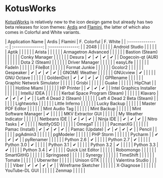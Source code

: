 KotusWorks
================

[KotusWorks](http://kotusworks.deviantart.com/) is relatively new to the icon design game but already has two beta releases for icon themes: [Ardis](http://kotusworks.deviantart.com/art/Ardis-Icon-Theme-450178304?q=gallery%3AKotusWorks&qo=0) and [Flamini](http://kotusworks.deviantart.com/art/Flamini-icons-set-for-KDE-437738820?q=gallery%3AKotusWorks&qo=2), the latter of which also comes in Colorful and White variants.

| Application Name | Ardis | Flamini | F. Colorful | F. White |
| :---------------: | :---------------: | :---------------: |
| 2048 |   |   |   |   |
| Android Studio |   |   |   |   |
| Aptik |   |   |   |   |
| Arista |   |   |   |   |
| Armagetron Advanced |   |   |   |   |
| Bastion (Steam) |   |   |   |   |
| Conky Manager |   |   |   |   |
| Desura | ✔ | ✔ | ✔ | ✔ |
| Dogecoin-qt (AUR) |   |   |   |   |
| Dota 2 (Steam) |   |   |   |   |
| Driver Manager |   |   |   |   |
| easyLife |   |   |   |   |
| FadeIn |   |   |   |   |
| FileBot |   |   |   |   |
| Format Junkie |   |   |   |   |
| Gcolor2 |   |   |   |   |
| Gespeaker | ✔ | ✔ | ✔ | ✔ |
| GNOME Weather |   |   |   |   |
| GNUcview | ✔ |   |   |   |
| GNU Octave |   |   |   |   |
| GoldenDict | ✔ | ✔ | ✔ | ✔ |
| GPRename |   |   |   |   |
| Graphic Network Simulator |   |   |   |   |
| Grisbi |   |   |   |   |
| Guake |   |   |   |   |
| HipChat |   |   |   |   |
| Hotline Miami |   |   |   |   |
| HP Printer |   | ✔ | ✔ | ✔ |
| Intel Graphics Installer |   |   |   |   |
| IntelliJ IDEA |   |   |   |   |
| Kerbal Space Program (Steam) |   |   |   |   |
| Klavaro | ✔ | ✔ | ✔ | ✔ |
| Left 4 Dead 2 (Steam) |   |   |   |   |
| Left 4 Dead 2 Beta (Steam) |   |   |   |   |
| Lightworks |   |   |   |   |
| Little Inferno |   |   |   |   |
| Lucky Backup |   |   |   |   |
| Master PDF Editor |   |   |   |   |
| Mint Audio Tag |   |   |   |   |
| Mint Backup |   |   |   |   |
| Mint Software Manager | ✔ |   |   |   |
| MKV Extractor GUI |   |   |   |   |
| My Weather Indicator |   |   |   |   |
| Netbeans IDE |   | ✔ | ✔ | ✔ |
| Ninja IDE |   | ✔ | ✔ | ✔ |
| Nitro Tasks | ✔ |   |   |   |
| NotifyOSD |   |   |   |   |
| OmegaT |   |   |   |   |
| PacmanXG |   |   |   |   |
| Pamac (Install) | ✔ | ✔ | ✔ | ✔ |
| Pamac (Update) | ✔ | ✔ | ✔ | ✔ |
| Pencil |   |   |   |   |
| pgAdmin3 |   |   |   |   |
| pgModeler |   |   |   |   |
| PHP Storm |   |   |   |   |
| Pycharm |   | ✔ | ✔ | ✔ |
| pyRenamer |   |   |   |   |
| Python 2.6 | ✔ |   |   |   |
| Python 2.7 | ✔ |   |   |   |
| Python 3.0 | ✔ |   |   |   |
| Python 3.1 | ✔ |   |   |   |
| Python 3.2 | ✔ |   |   |   |
| Python 3.3 | ✔ |   |   |   |
| Python 3.4 | ✔ |   |   |   |
| Quick List Editor |   |   |   |   |
| Robomongo |   |   |   |   |
| SmartGitHG |   |   |   |   |
| Springseed |   |   |   |   |
| Synergy |   |   |   |   |
| TimeShift |   |   |   |   |
| Tomate |   |   |   |   |
| Uberwriter |   |   |   |   |
| Unison GTK |   |   |   |   |
| Valentina Studio |   |   |   |   |
| Viber | ✔ | ✔ | ✔ | ✔ |
| Wireframe Sketcher |   |   |   |   |
| X-Diagnose |   |   |   |   |
| YouTube-DL GUI |   |   |   |   |
| Zenmap |   |   |   |   |